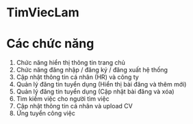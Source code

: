 # TimViecLam

# Các chức năng
1.	Chức năng hiển thị thông tin trang chủ
2.  Chức năng đăng nhập / đăng ký / đăng xuất hệ thống
3.  Cập nhật thông tin cá nhân (HR) và công ty
4.  Quản lý đăng tin tuyển dụng (Hiển thị bài đăng và thêm mới)
5.  Quản lý đăng tin tuyển dụng (Cập nhật bài đăng và xóa)
6.  Tìm kiếm việc cho người tìm việc
7.	Cập nhật thông tin cá nhân và upload CV
8.	Ứng tuyển công việc
